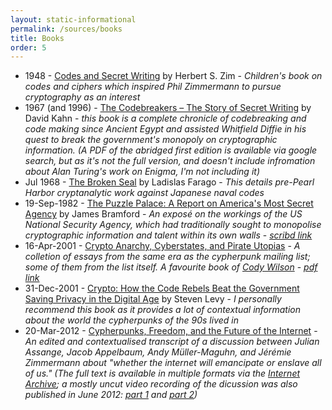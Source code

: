 ```yaml
---
layout: static-informational
permalink: /sources/books
title: Books
order: 5
---
```


* 1948 - [Codes and Secret Writing](https://www.goodreads.com/book/show/1113675.Codes_and_Secret_Writing) by Herbert S. Zim - _Children's book on codes and ciphers which inspired Phil Zimmermann to pursue cryptography as an interest_
* 1967 (and 1996) - [The Codebreakers – The Story of Secret Writing](https://en.wikipedia.org/wiki/The_Codebreakers) by David Kahn - _this book is a complete chronicle of codebreaking and code making since Ancient Egypt and assisted Whitfield Diffie in his quest to break the government's monopoly on cryptographic information. (A PDF of the abridged first edition is available via google search, but as it's not the full version, and doesn't include infromation about Alan Turing's work on Enigma, I'm not including it)_
* Jul 1968 - [The Broken Seal](https://www.goodreads.com/book/show/2225948.The_Broken_Seal) by Ladislas Farago - _This details pre-Pearl Harbor cryptanalytic work against Japanese naval codes_
* 19-Sep-1982 - [The Puzzle Palace: A Report on America's Most Secret Agency](https://en.wikipedia.org/wiki/The_Puzzle_Palace) by James Bramford - _An exposé on the workings of the US National Security Agency, which had traditionally sought to monopolise cryptographic information and talent within its own walls_ - _[scribd link](https://www.scribd.com/doc/57791980/The-Puzzle-Palace)_
* 16-Apr-2001 - [Crypto Anarchy, Cyberstates, and Pirate Utopias](https://mitpress.mit.edu/books/crypto-anarchy-cyberstates-and-pirate-utopias) - _A colletion of essays from the same era as the cypherpunk mailing list; some of them from the list itself. A favourite book of [Cody Wilson](people/cody-wilson)_ - _[pdf link](https://monoskop.org/images/4/42/Ludlow_Peter_Crypto_Anarchy_Cyberstates_and_Pirate_Utopias.pdf)_
* 31-Dec-2001 - [Crypto: How the Code Rebels Beat the Government Saving Privacy in the Digital Age](https://en.wikipedia.org/wiki/Crypto:_How_the_Code_Rebels_Beat_the_Government%E2%80%94Saving_Privacy_in_the_Digital_Age) by Steven Levy - _I personally recommend this book as it provides a lot of contextual information about the world the cypherpunks of the 90s lived in_
* 20-Mar-2012 - [Cypherpunks, Freedom, and the Future of the Internet](http://www.orbooks.com/catalog/cypherpunks/) - _An edited and contextualised transcript of a discussion between Julian Assange, Jacob Appelbaum, Andy Müller-Maguhn, and Jérémie Zimmermann about "whether the internet will emancipate or enslave all of us." (The full text is available in multiple formats via the [Internet Archive](https://archive.org/details/pdfy-ekVVZgGOThtG6fXb); a mostly uncut video recording of the dicussion was also published in June 2012: [part 1](https://youtu.be/i85fX9-sKYo) and [part 2](https://youtu.be/FPebAr7ST-E))_
